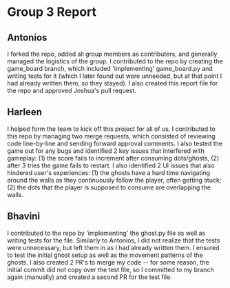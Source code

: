# Group 3 Report

## Antonios
I forked the repo, added all group members as contributers, and generally managed the logistics of the group. I contributed to the repo by creating the game_board branch, which included 'implementing' game_board.py and writing tests for it (which I later found out were unneeded, but at that point I had already written them, so they stayed). I also created this report file for the repo and approved Joshua's pull request.

## Harleen
I helped form the team to kick off this project for all of us. I contributed to this repo by managing two merge requests, which consisted of reviewing code line-by-line and sending forward approval comments. I also tested the game out for any bugs and identified 2 key issues that interfered with gameplay: (1) the score fails to increment after consuming dots/ghosts, (2) after 3 tries the game fails to restart. I also identified 2 UI issues that also hindered user's experiences: (1) the ghosts have a hard time navigating around the walls as they continuously follow the player, often getting stuck; (2) the dots that the player is supposed to consume are overlapping the walls.

## Bhavini
I contributed to the repo by 'implementing' the ghost.py file as well as writing tests for the file. Similarly to Antonios, I did not realize that the tests were unnecessary, but left them in as I had already written them. I ensured to test the initial ghost setup as well as the movement patterns of the ghosts. I also created 2 PR's to merge my code -- for some reason, the initial commit did not copy over the test file, so I committed to my branch again (manually) and created a second PR for the test file.
